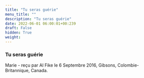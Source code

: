 ```yaml
---
title: "Tu seras guérie"
menu_title: ""
description: "Tu seras guérie"
date: 2022-06-01 06:00:01+00:239
draft: False
hidden: True
weight:
---
```

### Tu seras guérie

Marie - reçu par Al Fike le 6 Septembre 2016, Gibsons, Colombie-Britannique, Canada.



